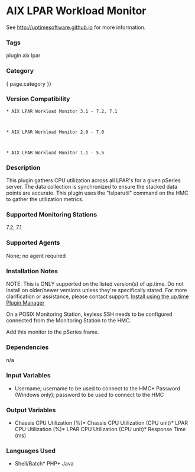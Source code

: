 # AIX LPAR Workload Monitor

See http://uptimesoftware.github.io for more information.

### Tags 
 plugin   aix   lpar  

### Category

{ page.category }}

### Version Compatibility


  
    * AIX LPAR Workload Monitor 3.1 - 7.2, 7.1
  

  
    * AIX LPAR Workload Monitor 2.0 - 7.0
  

  
    * AIX LPAR Workload Monitor 1.1 - 5.5
  


### Description
This plugin gathers CPU utilization across all LPAR's for a given pSeries server. The data collection is synchronized to ensure the stacked data points are accurate. This plugin uses the "lslparutil" command on the HMC to gather the utilization metrics.


### Supported Monitoring Stations

7.2, 7.1

### Supported Agents
None; no agent required

### Installation Notes
<p>NOTE: This is ONLY supported on the listed version(s) of up.time. Do not install on older/newer versions unless they're specifically stated. For more clarification or assistance, please contact support.
<a href="https://github.com/uptimesoftware/uptime-plugin-manager">Install using the up.time Plugin Manager</a></p>

<p>On a POSIX Monitoring Station, keyless SSH needs to be configured connected from the Monitoring Station to the HMC.</p>

<p>Add this monitor to the pSeries frame.</p>


### Dependencies
<p>n/a</p>


### Input Variables
* Username; username to be used to connect to the HMC* Password (Windows only); password to be used to connect to the HMC

### Output Variables

* Chassis CPU Utilization (%)* Chassis CPU Utilization (CPU unit)* LPAR CPU Utilization (%)* LPAR CPU Utilization (CPU unit)* Response Time (ms)

### Languages Used
* Shell/Batch* PHP* Java

